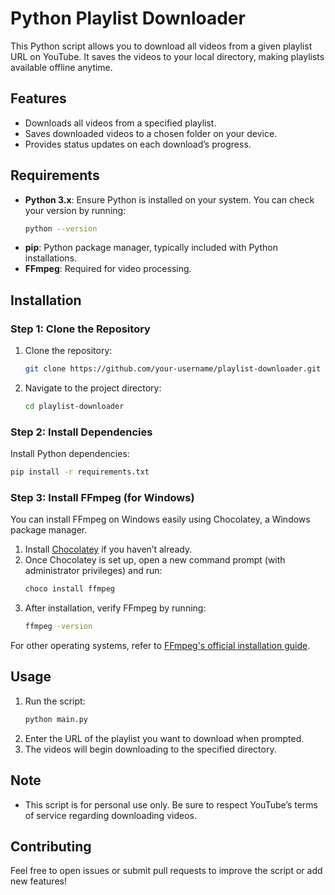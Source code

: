 # Python Playlist Downloader

This Python script allows you to download all videos from a given playlist URL on YouTube. It saves the videos to your local directory, making playlists available offline anytime.

## Features

- Downloads all videos from a specified playlist.
- Saves downloaded videos to a chosen folder on your device.
- Provides status updates on each download’s progress.

## Requirements

- **Python 3.x**: Ensure Python is installed on your system. You can check your version by running:
  ```bash
  python --version
  ```
- **pip**: Python package manager, typically included with Python installations.
- **FFmpeg**: Required for video processing.

## Installation

### Step 1: Clone the Repository

1. Clone the repository:
   ```bash
   git clone https://github.com/your-username/playlist-downloader.git
   ```
2. Navigate to the project directory:
   ```bash
   cd playlist-downloader
   ```

### Step 2: Install Dependencies

Install Python dependencies:
```bash
pip install -r requirements.txt
```

### Step 3: Install FFmpeg (for Windows)

You can install FFmpeg on Windows easily using Chocolatey, a Windows package manager.

1. Install [Chocolatey](https://chocolatey.org/install) if you haven’t already.
2. Once Chocolatey is set up, open a new command prompt (with administrator privileges) and run:
   ```bash
   choco install ffmpeg
   ```
3. After installation, verify FFmpeg by running:
   ```bash
   ffmpeg -version
   ```

For other operating systems, refer to [FFmpeg's official installation guide](https://ffmpeg.org/download.html).

## Usage

1. Run the script:
   ```bash
   python main.py
   ```
2. Enter the URL of the playlist you want to download when prompted.
3. The videos will begin downloading to the specified directory.

## Note

- This script is for personal use only. Be sure to respect YouTube’s terms of service regarding downloading videos.

## Contributing

Feel free to open issues or submit pull requests to improve the script or add new features!
